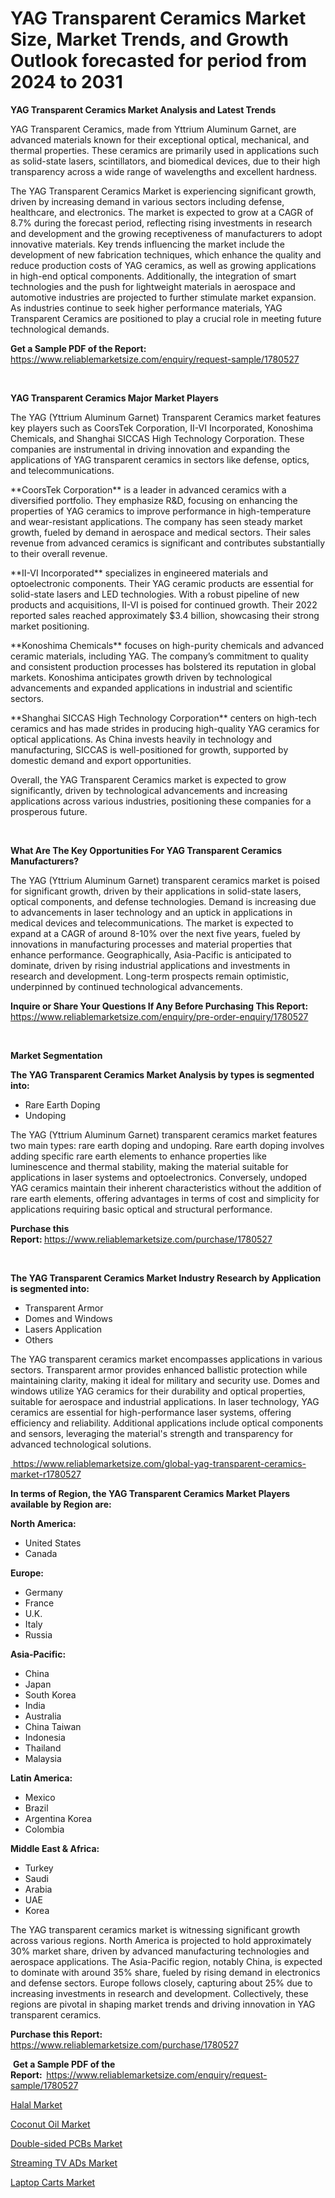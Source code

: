 <p><h1>YAG Transparent Ceramics Market Size, Market Trends, and Growth Outlook forecasted for period from 2024 to 2031</h1></p><p><strong>YAG Transparent Ceramics Market Analysis and Latest Trends</strong></p>
<p><p>YAG Transparent Ceramics, made from Yttrium Aluminum Garnet, are advanced materials known for their exceptional optical, mechanical, and thermal properties. These ceramics are primarily used in applications such as solid-state lasers, scintillators, and biomedical devices, due to their high transparency across a wide range of wavelengths and excellent hardness.</p><p>The YAG Transparent Ceramics Market is experiencing significant growth, driven by increasing demand in various sectors including defense, healthcare, and electronics. The market is expected to grow at a CAGR of 8.7% during the forecast period, reflecting rising investments in research and development and the growing receptiveness of manufacturers to adopt innovative materials. Key trends influencing the market include the development of new fabrication techniques, which enhance the quality and reduce production costs of YAG ceramics, as well as growing applications in high-end optical components. Additionally, the integration of smart technologies and the push for lightweight materials in aerospace and automotive industries are projected to further stimulate market expansion. As industries continue to seek higher performance materials, YAG Transparent Ceramics are positioned to play a crucial role in meeting future technological demands.</p></p>
<p><strong>Get a Sample PDF of the Report:&nbsp;</strong> <a href="https://www.reliablemarketsize.com/enquiry/request-sample/1780527?utm_campaign=1133&utm_medium=2&utm_source=Github&utm_content=ia&utm_term=09102024&utm_id=yag-transparent-ceramics">https://www.reliablemarketsize.com/enquiry/request-sample/1780527</a></p>
<p>&nbsp;</p>
<p><strong>YAG Transparent Ceramics Major Market Players</strong></p>
<p><p>The YAG (Yttrium Aluminum Garnet) Transparent Ceramics market features key players such as CoorsTek Corporation, II-VI Incorporated, Konoshima Chemicals, and Shanghai SICCAS High Technology Corporation. These companies are instrumental in driving innovation and expanding the applications of YAG transparent ceramics in sectors like defense, optics, and telecommunications.</p><p>**CoorsTek Corporation** is a leader in advanced ceramics with a diversified portfolio. They emphasize R&D, focusing on enhancing the properties of YAG ceramics to improve performance in high-temperature and wear-resistant applications. The company has seen steady market growth, fueled by demand in aerospace and medical sectors. Their sales revenue from advanced ceramics is significant and contributes substantially to their overall revenue.</p><p>**II-VI Incorporated** specializes in engineered materials and optoelectronic components. Their YAG ceramic products are essential for solid-state lasers and LED technologies. With a robust pipeline of new products and acquisitions, II-VI is poised for continued growth. Their 2022 reported sales reached approximately $3.4 billion, showcasing their strong market positioning.</p><p>**Konoshima Chemicals** focuses on high-purity chemicals and advanced ceramic materials, including YAG. The company’s commitment to quality and consistent production processes has bolstered its reputation in global markets. Konoshima anticipates growth driven by technological advancements and expanded applications in industrial and scientific sectors.</p><p>**Shanghai SICCAS High Technology Corporation** centers on high-tech ceramics and has made strides in producing high-quality YAG ceramics for optical applications. As China invests heavily in technology and manufacturing, SICCAS is well-positioned for growth, supported by domestic demand and export opportunities.</p><p>Overall, the YAG Transparent Ceramics market is expected to grow significantly, driven by technological advancements and increasing applications across various industries, positioning these companies for a prosperous future.</p></p>
<p>&nbsp;</p>
<p><strong>What Are The Key Opportunities For YAG Transparent Ceramics Manufacturers?</strong></p>
<p><p>The YAG (Yttrium Aluminum Garnet) transparent ceramics market is poised for significant growth, driven by their applications in solid-state lasers, optical components, and defense technologies. Demand is increasing due to advancements in laser technology and an uptick in applications in medical devices and telecommunications. The market is expected to expand at a CAGR of around 8-10% over the next five years, fueled by innovations in manufacturing processes and material properties that enhance performance. Geographically, Asia-Pacific is anticipated to dominate, driven by rising industrial applications and investments in research and development. Long-term prospects remain optimistic, underpinned by continued technological advancements.</p></p>
<p><strong>Inquire or Share Your Questions If Any Before Purchasing This Report:</strong> <a href="https://www.reliablemarketsize.com/enquiry/pre-order-enquiry/1780527?utm_campaign=1133&utm_medium=2&utm_source=Github&utm_content=ia&utm_term=09102024&utm_id=yag-transparent-ceramics">https://www.reliablemarketsize.com/enquiry/pre-order-enquiry/1780527</a></p>
<p>&nbsp;</p>
<p><strong>Market Segmentation</strong></p>
<p><strong>The YAG Transparent Ceramics Market Analysis by types is segmented into:</strong></p>
<p><ul><li>Rare Earth Doping</li><li>Undoping</li></ul></p>
<p><p>The YAG (Yttrium Aluminum Garnet) transparent ceramics market features two main types: rare earth doping and undoping. Rare earth doping involves adding specific rare earth elements to enhance properties like luminescence and thermal stability, making the material suitable for applications in laser systems and optoelectronics. Conversely, undoped YAG ceramics maintain their inherent characteristics without the addition of rare earth elements, offering advantages in terms of cost and simplicity for applications requiring basic optical and structural performance.</p></p>
<p><strong>Purchase this Report:&nbsp;</strong><a href="https://www.reliablemarketsize.com/purchase/1780527?utm_campaign=1133&utm_medium=2&utm_source=Github&utm_content=ia&utm_term=09102024&utm_id=yag-transparent-ceramics">https://www.reliablemarketsize.com/purchase/1780527</a></p>
<p>&nbsp;</p>
<p><strong>The YAG Transparent Ceramics Market Industry Research by Application is segmented into:</strong></p>
<p><ul><li>Transparent Armor</li><li>Domes and Windows</li><li>Lasers Application</li><li>Others</li></ul></p>
<p><p>The YAG transparent ceramics market encompasses applications in various sectors. Transparent armor provides enhanced ballistic protection while maintaining clarity, making it ideal for military and security use. Domes and windows utilize YAG ceramics for their durability and optical properties, suitable for aerospace and industrial applications. In laser technology, YAG ceramics are essential for high-performance laser systems, offering efficiency and reliability. Additional applications include optical components and sensors, leveraging the material's strength and transparency for advanced technological solutions.</p></p>
<p><a href="https://www.reliablemarketsize.com/global-yag-transparent-ceramics-market-r1780527?utm_campaign=1133&utm_medium=2&utm_source=Github&utm_content=ia&utm_term=09102024&utm_id=yag-transparent-ceramics">&nbsp;https://www.reliablemarketsize.com/global-yag-transparent-ceramics-market-r1780527</a></p>
<p><strong>In terms of Region, the YAG Transparent Ceramics Market Players available by Region are:</strong></p>
<p>
    <p> <strong> North America: </strong>
        <ul>
            <li>United States</li>
            <li>Canada</li>
        </ul>
        </p> 
    <p> <strong> Europe: </strong>
        <ul>
            <li>Germany</li>
            <li>France</li>
            <li>U.K.</li>
            <li>Italy</li>
            <li>Russia</li>
        </ul>
        </p> 
    <p> <strong> Asia-Pacific: </strong>
        <ul>
            <li>China</li>
            <li>Japan</li>
            <li>South Korea</li>
            <li>India</li>
            <li>Australia</li>
            <li>China Taiwan</li>
            <li>Indonesia</li>
            <li>Thailand</li>
            <li>Malaysia</li>
        </ul>
        </p> 
    <p> <strong> Latin America: </strong>
        <ul>
            <li>Mexico</li>
            <li>Brazil</li>
            <li>Argentina Korea</li>
            <li>Colombia</li>
        </ul>
        </p> 
    <p> <strong> Middle East & Africa: </strong>
        <ul>
            <li>Turkey</li>
            <li>Saudi</li>
            <li>Arabia</li>
            <li>UAE</li>
            <li>Korea</li>
        </ul>
    </p>
    </p>
<p><p>The YAG transparent ceramics market is witnessing significant growth across various regions. North America is projected to hold approximately 30% market share, driven by advanced manufacturing technologies and aerospace applications. The Asia-Pacific region, notably China, is expected to dominate with around 35% share, fueled by rising demand in electronics and defense sectors. Europe follows closely, capturing about 25% due to increasing investments in research and development. Collectively, these regions are pivotal in shaping market trends and driving innovation in YAG transparent ceramics.</p></p>
<p><strong>Purchase this Report: </strong><a href="https://www.reliablemarketsize.com/purchase/1780527?utm_campaign=1133&utm_medium=2&utm_source=Github&utm_content=ia&utm_term=09102024&utm_id=yag-transparent-ceramics">https://www.reliablemarketsize.com/purchase/1780527</a></p>
<p>&nbsp;<strong>Get a Sample PDF of the Report:&nbsp;&nbsp;</strong><a href="https://www.reliablemarketsize.com/enquiry/request-sample/1780527?utm_campaign=1133&utm_medium=2&utm_source=Github&utm_content=ia&utm_term=09102024&utm_id=yag-transparent-ceramics">https://www.reliablemarketsize.com/enquiry/request-sample/1780527</a></p>
<p><strong></strong></p>
<p><p><a href="https://issuu.com/reportprime-2/docs/halal-market-size-2030.pptx_7f1fe5144bda39?utm_campaign=1133&utm_medium=2&utm_source=Github&utm_content=ia&utm_term=09102024&utm_id=yag-transparent-ceramics">Halal Market</a></p><p><a href="https://issuu.com/reportprime-2/docs/coconut-oil-market-size-2030.pptx_4741e0389d3d68?utm_campaign=1133&utm_medium=2&utm_source=Github&utm_content=ia&utm_term=09102024&utm_id=yag-transparent-ceramics">Coconut Oil Market</a></p><p><a href="https://github.com/adelinag5crz/Market-Research-Report-List-1/blob/main/double-sided-pcbs-market.md?utm_campaign=1133&utm_medium=2&utm_source=Github&utm_content=ia&utm_term=09102024&utm_id=yag-transparent-ceramics">Double-sided PCBs Market</a></p><p><a href="https://www.linkedin.com/pulse/global-streaming-tv-ads-industry-analysis-report-market-size-nnipe?utm_campaign=1133&utm_medium=2&utm_source=Github&utm_content=ia&utm_term=09102024&utm_id=yag-transparent-ceramics">Streaming TV ADs Market</a></p><p><a href="https://www.linkedin.com/pulse/laptop-carts-market-ecosystem-competitive-landscape-l2lrc?utm_campaign=1133&utm_medium=2&utm_source=Github&utm_content=ia&utm_term=09102024&utm_id=yag-transparent-ceramics">Laptop Carts Market</a></p></p>